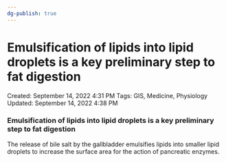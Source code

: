 ```yaml
---
dg-publish: true
---
```


# Emulsification of lipids into lipid droplets is a key preliminary step to fat digestion

Created: September 14, 2022 4:31 PM
Tags: GIS, Medicine, Physiology
Updated: September 14, 2022 4:38 PM

### Emulsification of lipids into lipid droplets is a key preliminary step to fat digestion

The release of bile salt by the gallbladder emulsifies lipids into smaller lipid droplets to increase the surface area for the action of pancreatic enzymes.